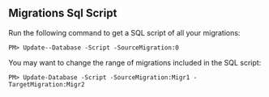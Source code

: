 ﻿## Migrations Sql Script

Run the following command to get a SQL script of all your migrations:
```
PM> Update-‐Database ­‐Script ­‐SourceMigration:0
```
You may want to change the range of migrations included in the SQL script:
```
PM> Update-­Database -Script -SourceMigration:Migr1 -TargetMigration:Migr2
```